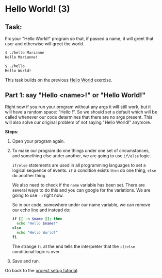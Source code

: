 # Hello World! (3)

## Task:
Fix your "Hello World!" program so that, if passed a name, it will greet that
user and otherwise will greet the world.

```sh
$ ./hello Marianne
Hello Marianne!

$ ./hello
Hello World!
```

This task builds on the previous [Hello World](https://github.com/fouralarmfire/square-one/blob/master/tutorials/hello-world-2.md#hello-world-2) exercise.

## Part 1: say "Hello \<name\>!" or "Hello World!"
Right now if you run your program without any args it will still work, but it will
have a random space: "Hello !".
So we should set a default which will be called whenever our code determines
that there are no args present. This will also solve our original problem of
not saying "Hello World!" anymore.

**Steps**:

1. Open your program again.
1. To make our program do one things under one set of circumstances, and something
	else under another, we are going to use `if/else` logic.

	`if/else` statements are used in all programming languages to set a logical
	sequence of events.
	`if` a condition exists `then` do one thing, `else` do another thing.

	We also need to check if the `name` variable has been set. There are several
	ways to do this and you can google for the variations. We are going to use `-n`
	right now.

	So in our code, somewhere under our name variable, we can remove our echo line
	and instead do:

	```sh
	if [[ -n $name ]]; then
	  echo "Hello $name!"
	else
	  echo "Hello World!"
	fi
	```

	The strange `fi` at the end tells the interpreter that the `if/else` conditional
	logic is over.

1. Save and run.


Go back to the [project setup tutorial](https://github.com/fouralarmfire/square-one/blob/master/tutorials/new-project-setup.md#part-9-merging-branches).
